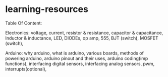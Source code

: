 # learning-resources

Table Of Content:

Electronics:
	voltage,
	current,
	resistor & resistance,
	capacitor & capacitance,
	Inductor & inductance,
	LED,
	DIODEs,
	op amp,
	555,
	BJT (switch),
	MOSFET (switch),
	
Arduino:
	why arduino,
	what is arduino,
	various boards,
	methods of powering arduino,
	arduino pinout and their uses,
	arduino coding(imp functions),
	interfacing digital sensors,
	interfacing analog sensors,
	pwm,
	interrupts(optional),